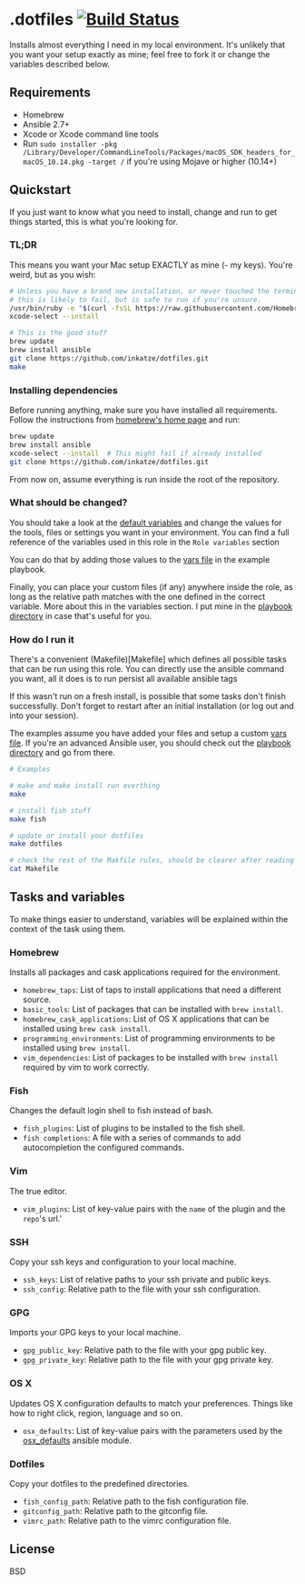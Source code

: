 # .dotfiles [![Build Status](https://travis-ci.org/inkatze/dotfiles.svg?branch=master)](https://travis-ci.org/inkatze/dotfiles)

Installs almost everything I need in my local environment. It's unlikely that you want your
setup exactly as mine; feel free to fork it or change the variables described below.

## Requirements

- Homebrew
- Ansible 2.7+
- Xcode or Xcode command line tools
- Run `sudo installer -pkg /Library/Developer/CommandLineTools/Packages/macOS_SDK_headers_for_macOS_10.14.pkg -target /`
if you're using Mojave or higher (10.14+)

## Quickstart

If you just want to know what you need to install, change and run to get things started,
this is what you're looking for.

### TL;DR

This means you want your Mac setup EXACTLY as mine (- my keys). You're weird, but as you wish:

```bash
# Unless you have a brand new installation, or never touched the terminal before
# this is likely to fail, but is safe to run if you're unsure.
/usr/bin/ruby -e "$(curl -fsSL https://raw.githubusercontent.com/Homebrew/install/master/install)"
xcode-select --install

# This is the good stuff
brew update
brew install ansible
git clone https://github.com/inkatze/dotfiles.git
make
```

### Installing dependencies

Before running anything, make sure you have installed all requirements. Follow the instructions
from [homebrew's home page](https://brew.sh/) and run:

```bash
brew update
brew install ansible
xcode-select --install  # This might fail if already installed
git clone https://github.com/inkatze/dotfiles.git
```

From now on, assume everything is run inside the root of the repository.

### What should be changed?

You should take a look at the [default variables](defaults/main.yml) and change the values for
the tools, files or settings you want in your environment. You can find a full reference of
the variables used in this role in the `Role variables` section

You can do that by adding those values to the [vars file](playbook/vars.yml) in the example
playbook.

Finally, you can place your custom files (if any) anywhere inside the role, as long as the relative
path matches with the one defined in the correct variable. More about this in the variables section.
I put mine in the [playbook directory](playbook) in case that's useful for you.

### How do I run it

There's a convenient (Makefile)[Makefile] which defines all possible tasks that can be run using
this role. You can directly use the ansible command you want, all it does is to run persist all
available ansible tags

If this wasn't run on a fresh install, is possible that some tasks don't finish successfully. Don't
forget to restart after an initial installation (or log out and into your session).

The examples assume you have added your files and setup a custom [vars file](playbook/vars.yml).
If you're an advanced Ansible user, you should check out the [playbook directory](playbook) and go
from there.

```bash
# Examples

# make and make install run everthing
make

# install fish stuff
make fish

# update or install your dotfiles
make dotfiles

# check the rest of the Makfile rules, should be clearer after reading the docs.
cat Makefile
```

## Tasks and variables

To make things easier to understand, variables will be explained within the context of the task
using them.

### Homebrew

Installs all packages and cask applications required for the environment.

- `homebrew_taps`: List of taps to install applications that need a different source.
- `basic_tools`: List of packages that can be installed with `brew install`.
- `homebrew_cask_applications`: List of OS X applications that can be installed using `brew cask install`.
- `programming_environments`: List of programming environments to be installed using `brew install`.
- `vim_dependencies`: List of packages to be installed with `brew install` required by vim to work correctly.

### Fish

Changes the default login shell to fish instead of bash.

- `fish_plugins`: List of plugins to be installed to the fish shell.
- `fish completions`: A file with a series of commands to add autocompletion the configured commands.

### Vim

The true editor.

- `vim_plugins`: List of key-value pairs with the `name` of the plugin and the `repo`'s url.'

### SSH

Copy your ssh keys and configuration to your local machine.

- `ssh_keys`: List of relative paths to your ssh private and public keys.
- `ssh_config`: Relative path to the file with your ssh configuration.

### GPG

Imports your GPG keys to your local machine.

- `gpg_public_key`: Relative path to the file with your gpg public key.
- `gpg_private_key`: Relative path to the file with your gpg private key.

### OS X

Updates OS X configuration defaults to match your preferences. Things like how to right click,
region, language and so on.

- `osx_defaults`: List of key-value pairs with the parameters used by the [osx_defaults][osx_defaults] ansible module.

### Dotfiles

Copy your dotfiles to the predefined directories.

- `fish_config_path`: Relative path to the fish configuration file.
- `gitconfig_path`: Relative path to the gitconfig file.
- `vimrc_path`: Relative path to the vimrc configuration file.

## License

BSD


[osx_defaults]: https://docs.ansible.com/ansible/2.6/modules/osx_defaults_module.html "osx_defaults Ansible module docs"

